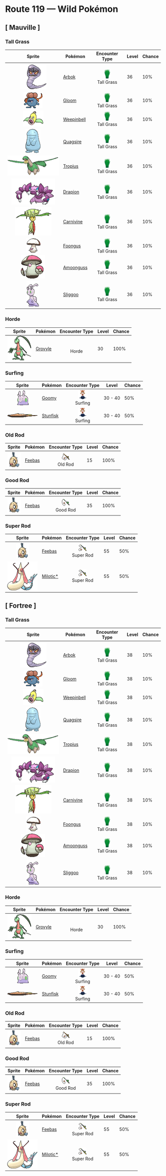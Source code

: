 # Route 119 — Wild Pokémon

## [ Mauville ]

### Tall Grass

| Sprite | Pokémon | Encounter Type | Level | Chance |
|:------:|---------|:--------------:|-------|--------|
| ![Arbok](../../assets/sprites/arbok/front.gif "Arbok: This Pokémon is terrifically strong in order to constrict things with its body. It can even flatten steel oil drums. Once Arbok wraps its body around its foe, escaping its crunching embrace is impossible.") | [Arbok](../../pokemon/arbok.md/) | ![Tall Grass](../../assets/encounter_types/tall_grass.png "Tall Grass")<br>Tall Grass | 36 | 10% |
| ![Gloom](../../assets/sprites/gloom/front.gif "Gloom: From its mouth Gloom drips honey that smells absolutely horrible. Apparently, it loves the horrid stench. It sniffs the noxious fumes and then drools even more of its honey.") | [Gloom](../../pokemon/gloom.md/) | ![Tall Grass](../../assets/encounter_types/tall_grass.png "Tall Grass")<br>Tall Grass | 36 | 10% |
| ![Weepinbell](../../assets/sprites/weepinbell/front.gif "Weepinbell: Weepinbell has a large hook on its rear end. At night, the Pokémon hooks on to a tree branch and goes to sleep. If it moves around in its sleep, it may wake up to find itself on the ground.") | [Weepinbell](../../pokemon/weepinbell.md/) | ![Tall Grass](../../assets/encounter_types/tall_grass.png "Tall Grass")<br>Tall Grass | 36 | 10% |
| ![Quagsire](../../assets/sprites/quagsire/front.gif "Quagsire: Quagsire hunts for food by leaving its mouth wide open in water and waiting for its prey to blunder in unaware. Because the Pokémon does not move, it does not get very hungry.") | [Quagsire](../../pokemon/quagsire.md/) | ![Tall Grass](../../assets/encounter_types/tall_grass.png "Tall Grass")<br>Tall Grass | 36 | 10% |
| ![Tropius](../../assets/sprites/tropius/front.gif "Tropius: Children of the southern tropics eat as snacks the fruit that grows in bunches around the neck of Tropius. This Pokémon flies by flapping the leaves on its back as if they were wings.") | [Tropius](../../pokemon/tropius.md/) | ![Tall Grass](../../assets/encounter_types/tall_grass.png "Tall Grass")<br>Tall Grass | 36 | 10% |
| ![Drapion](../../assets/sprites/drapion/front.gif "Drapion: It has the power in its clawed arms to make scrap of a car. The tips of its claws release poison.") | [Drapion](../../pokemon/drapion.md/) | ![Tall Grass](../../assets/encounter_types/tall_grass.png "Tall Grass")<br>Tall Grass | 36 | 10% |
| ![Carnivine](../../assets/sprites/carnivine/front.gif "Carnivine: It binds itself to trees in marshes. It attracts prey with its sweet-smelling drool and gulps them down.") | [Carnivine](../../pokemon/carnivine.md/) | ![Tall Grass](../../assets/encounter_types/tall_grass.png "Tall Grass")<br>Tall Grass | 36 | 10% |
| ![Foongus](../../assets/sprites/foongus/front.gif "Foongus: It lures Pokémon with its pattern that looks just like a Poké Ball, then releases poison spores.") | [Foongus](../../pokemon/foongus.md/) | ![Tall Grass](../../assets/encounter_types/tall_grass.png "Tall Grass")<br>Tall Grass | 36 | 10% |
| ![Amoonguss](../../assets/sprites/amoonguss/front.gif "Amoonguss: It lures prey close by dancing and waving its arm caps, which resemble Poké Balls, in a swaying motion.") | [Amoonguss](../../pokemon/amoonguss.md/) | ![Tall Grass](../../assets/encounter_types/tall_grass.png "Tall Grass")<br>Tall Grass | 36 | 10% |
| ![Sliggoo](../../assets/sprites/sliggoo/front.gif "Sliggoo: Its four horns are a high-performance radar system. It uses them to sense sounds and smells, rather than using ears or a nose.") | [Sliggoo](../../pokemon/sliggoo.md/) | ![Tall Grass](../../assets/encounter_types/tall_grass.png "Tall Grass")<br>Tall Grass | 36 | 10% |

### Horde

| Sprite | Pokémon | Encounter Type | Level | Chance |
|:------:|---------|:--------------:|-------|--------|
| ![Grovyle](../../assets/sprites/grovyle/front.gif "Grovyle: This Pokémon adeptly flies from branch to branch in trees. In a forest, no Pokémon can ever hope to catch a fleeing Grovyle however fast they may be.") | [Grovyle](../../pokemon/grovyle.md/) | ![Horde](../../assets/encounter_types/horde.png "Horde")<br>Horde | 30 | 100% |

### Surfing

| Sprite | Pokémon | Encounter Type | Level | Chance |
|:------:|---------|:--------------:|-------|--------|
| ![Goomy](../../assets/sprites/goomy/front.gif "Goomy: It’s covered in a slimy membrane that makes any punches or kicks slide off it harmlessly.") | [Goomy](../../pokemon/goomy.md/) | ![Surfing](../../assets/encounter_types/surfing.png "Surfing")<br>Surfing | 30 - 40 | 50% |
| ![Stunfisk](../../assets/sprites/stunfisk/front.gif "Stunfisk: It conceals itself in the mud of the seashore. Then it waits. When prey touch it, it delivers a jolt of electricity.") | [Stunfisk](../../pokemon/stunfisk.md/) | ![Surfing](../../assets/encounter_types/surfing.png "Surfing")<br>Surfing | 30 - 40 | 50% |

### Old Rod

| Sprite | Pokémon | Encounter Type | Level | Chance |
|:------:|---------|:--------------:|-------|--------|
| ![Feebas](../../assets/sprites/feebas/front.gif "Feebas: While Feebas’s body is in tatters, it has a hardy and tenacious life force that enables it to live anywhere. However, this Pokémon is also slow and dimwitted, making it an easy catch.") | [Feebas](../../pokemon/feebas.md/) | ![Old Rod](../../assets/encounter_types/old_rod.png "Old Rod")<br>Old Rod | 15 | 100% |

### Good Rod

| Sprite | Pokémon | Encounter Type | Level | Chance |
|:------:|---------|:--------------:|-------|--------|
| ![Feebas](../../assets/sprites/feebas/front.gif "Feebas: While Feebas’s body is in tatters, it has a hardy and tenacious life force that enables it to live anywhere. However, this Pokémon is also slow and dimwitted, making it an easy catch.") | [Feebas](../../pokemon/feebas.md/) | ![Good Rod](../../assets/encounter_types/good_rod.png "Good Rod")<br>Good Rod | 35 | 100% |

### Super Rod

| Sprite | Pokémon | Encounter Type | Level | Chance |
|:------:|---------|:--------------:|-------|--------|
| ![Feebas](../../assets/sprites/feebas/front.gif "Feebas: While Feebas’s body is in tatters, it has a hardy and tenacious life force that enables it to live anywhere. However, this Pokémon is also slow and dimwitted, making it an easy catch.") | [Feebas](../../pokemon/feebas.md/) | ![Super Rod](../../assets/encounter_types/super_rod.png "Super Rod")<br>Super Rod | 55 | 50% |
| ![Milotic*](../../assets/sprites/milotic/front.gif "Milotic*: Milotic live at the bottom of large lakes. When this Pokémon’s body glows a vivid pink, it releases a pulsing wave of energy that brings soothing calm to troubled hearts.") | [Milotic*](../../pokemon/milotic.md/) | ![Super Rod](../../assets/encounter_types/super_rod.png "Super Rod")<br>Super Rod | 55 | 50% |

## [ Fortree ]

### Tall Grass

| Sprite | Pokémon | Encounter Type | Level | Chance |
|:------:|---------|:--------------:|-------|--------|
| ![Arbok](../../assets/sprites/arbok/front.gif "Arbok: This Pokémon is terrifically strong in order to constrict things with its body. It can even flatten steel oil drums. Once Arbok wraps its body around its foe, escaping its crunching embrace is impossible.") | [Arbok](../../pokemon/arbok.md/) | ![Tall Grass](../../assets/encounter_types/tall_grass.png "Tall Grass")<br>Tall Grass | 38 | 10% |
| ![Gloom](../../assets/sprites/gloom/front.gif "Gloom: From its mouth Gloom drips honey that smells absolutely horrible. Apparently, it loves the horrid stench. It sniffs the noxious fumes and then drools even more of its honey.") | [Gloom](../../pokemon/gloom.md/) | ![Tall Grass](../../assets/encounter_types/tall_grass.png "Tall Grass")<br>Tall Grass | 38 | 10% |
| ![Weepinbell](../../assets/sprites/weepinbell/front.gif "Weepinbell: Weepinbell has a large hook on its rear end. At night, the Pokémon hooks on to a tree branch and goes to sleep. If it moves around in its sleep, it may wake up to find itself on the ground.") | [Weepinbell](../../pokemon/weepinbell.md/) | ![Tall Grass](../../assets/encounter_types/tall_grass.png "Tall Grass")<br>Tall Grass | 38 | 10% |
| ![Quagsire](../../assets/sprites/quagsire/front.gif "Quagsire: Quagsire hunts for food by leaving its mouth wide open in water and waiting for its prey to blunder in unaware. Because the Pokémon does not move, it does not get very hungry.") | [Quagsire](../../pokemon/quagsire.md/) | ![Tall Grass](../../assets/encounter_types/tall_grass.png "Tall Grass")<br>Tall Grass | 38 | 10% |
| ![Tropius](../../assets/sprites/tropius/front.gif "Tropius: Children of the southern tropics eat as snacks the fruit that grows in bunches around the neck of Tropius. This Pokémon flies by flapping the leaves on its back as if they were wings.") | [Tropius](../../pokemon/tropius.md/) | ![Tall Grass](../../assets/encounter_types/tall_grass.png "Tall Grass")<br>Tall Grass | 38 | 10% |
| ![Drapion](../../assets/sprites/drapion/front.gif "Drapion: It has the power in its clawed arms to make scrap of a car. The tips of its claws release poison.") | [Drapion](../../pokemon/drapion.md/) | ![Tall Grass](../../assets/encounter_types/tall_grass.png "Tall Grass")<br>Tall Grass | 38 | 10% |
| ![Carnivine](../../assets/sprites/carnivine/front.gif "Carnivine: It binds itself to trees in marshes. It attracts prey with its sweet-smelling drool and gulps them down.") | [Carnivine](../../pokemon/carnivine.md/) | ![Tall Grass](../../assets/encounter_types/tall_grass.png "Tall Grass")<br>Tall Grass | 38 | 10% |
| ![Foongus](../../assets/sprites/foongus/front.gif "Foongus: It lures Pokémon with its pattern that looks just like a Poké Ball, then releases poison spores.") | [Foongus](../../pokemon/foongus.md/) | ![Tall Grass](../../assets/encounter_types/tall_grass.png "Tall Grass")<br>Tall Grass | 38 | 10% |
| ![Amoonguss](../../assets/sprites/amoonguss/front.gif "Amoonguss: It lures prey close by dancing and waving its arm caps, which resemble Poké Balls, in a swaying motion.") | [Amoonguss](../../pokemon/amoonguss.md/) | ![Tall Grass](../../assets/encounter_types/tall_grass.png "Tall Grass")<br>Tall Grass | 38 | 10% |
| ![Sliggoo](../../assets/sprites/sliggoo/front.gif "Sliggoo: Its four horns are a high-performance radar system. It uses them to sense sounds and smells, rather than using ears or a nose.") | [Sliggoo](../../pokemon/sliggoo.md/) | ![Tall Grass](../../assets/encounter_types/tall_grass.png "Tall Grass")<br>Tall Grass | 38 | 10% |

### Horde

| Sprite | Pokémon | Encounter Type | Level | Chance |
|:------:|---------|:--------------:|-------|--------|
| ![Grovyle](../../assets/sprites/grovyle/front.gif "Grovyle: This Pokémon adeptly flies from branch to branch in trees. In a forest, no Pokémon can ever hope to catch a fleeing Grovyle however fast they may be.") | [Grovyle](../../pokemon/grovyle.md/) | ![Horde](../../assets/encounter_types/horde.png "Horde")<br>Horde | 30 | 100% |

### Surfing

| Sprite | Pokémon | Encounter Type | Level | Chance |
|:------:|---------|:--------------:|-------|--------|
| ![Goomy](../../assets/sprites/goomy/front.gif "Goomy: It’s covered in a slimy membrane that makes any punches or kicks slide off it harmlessly.") | [Goomy](../../pokemon/goomy.md/) | ![Surfing](../../assets/encounter_types/surfing.png "Surfing")<br>Surfing | 30 - 40 | 50% |
| ![Stunfisk](../../assets/sprites/stunfisk/front.gif "Stunfisk: It conceals itself in the mud of the seashore. Then it waits. When prey touch it, it delivers a jolt of electricity.") | [Stunfisk](../../pokemon/stunfisk.md/) | ![Surfing](../../assets/encounter_types/surfing.png "Surfing")<br>Surfing | 30 - 40 | 50% |

### Old Rod

| Sprite | Pokémon | Encounter Type | Level | Chance |
|:------:|---------|:--------------:|-------|--------|
| ![Feebas](../../assets/sprites/feebas/front.gif "Feebas: While Feebas’s body is in tatters, it has a hardy and tenacious life force that enables it to live anywhere. However, this Pokémon is also slow and dimwitted, making it an easy catch.") | [Feebas](../../pokemon/feebas.md/) | ![Old Rod](../../assets/encounter_types/old_rod.png "Old Rod")<br>Old Rod | 15 | 100% |

### Good Rod

| Sprite | Pokémon | Encounter Type | Level | Chance |
|:------:|---------|:--------------:|-------|--------|
| ![Feebas](../../assets/sprites/feebas/front.gif "Feebas: While Feebas’s body is in tatters, it has a hardy and tenacious life force that enables it to live anywhere. However, this Pokémon is also slow and dimwitted, making it an easy catch.") | [Feebas](../../pokemon/feebas.md/) | ![Good Rod](../../assets/encounter_types/good_rod.png "Good Rod")<br>Good Rod | 35 | 100% |

### Super Rod

| Sprite | Pokémon | Encounter Type | Level | Chance |
|:------:|---------|:--------------:|-------|--------|
| ![Feebas](../../assets/sprites/feebas/front.gif "Feebas: While Feebas’s body is in tatters, it has a hardy and tenacious life force that enables it to live anywhere. However, this Pokémon is also slow and dimwitted, making it an easy catch.") | [Feebas](../../pokemon/feebas.md/) | ![Super Rod](../../assets/encounter_types/super_rod.png "Super Rod")<br>Super Rod | 55 | 50% |
| ![Milotic*](../../assets/sprites/milotic/front.gif "Milotic*: Milotic live at the bottom of large lakes. When this Pokémon’s body glows a vivid pink, it releases a pulsing wave of energy that brings soothing calm to troubled hearts.") | [Milotic*](../../pokemon/milotic.md/) | ![Super Rod](../../assets/encounter_types/super_rod.png "Super Rod")<br>Super Rod | 55 | 50% |

